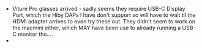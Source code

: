 - Viture Pro glasses arrived - sadly seems they require USB-C Display Port, which the Hiby DAPs I have don't support so will have to wait til the HDMI adapter arrives to even try these out. They didn't seem to work on the macmini either, which MAY have been use to already running a USB-C monitor tho....
-